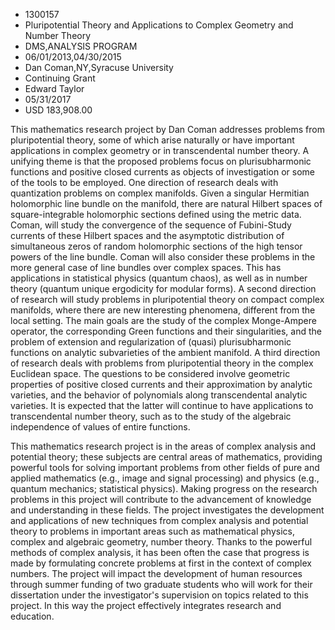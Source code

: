 
* 1300157
* Pluripotential Theory and Applications to Complex Geometry and Number Theory
* DMS,ANALYSIS PROGRAM
* 06/01/2013,04/30/2015
* Dan Coman,NY,Syracuse University
* Continuing Grant
* Edward Taylor
* 05/31/2017
* USD 183,908.00

This mathematics research project by Dan Coman addresses problems from
pluripotential theory, some of which arise naturally or have important
applications in complex geometry or in transcendental number theory. A unifying
theme is that the proposed problems focus on plurisubharmonic functions and
positive closed currents as objects of investigation or some of the tools to be
employed. One direction of research deals with quantization problems on complex
manifolds. Given a singular Hermitian holomorphic line bundle on the manifold,
there are natural Hilbert spaces of square-integrable holomorphic sections
defined using the metric data. Coman, will study the convergence of the sequence
of Fubini-Study currents of these Hilbert spaces and the asymptotic distribution
of simultaneous zeros of random holomorphic sections of the high tensor powers
of the line bundle. Coman will also consider these problems in the more general
case of line bundles over complex spaces. This has applications in statistical
physics (quantum chaos), as well as in number theory (quantum unique ergodicity
for modular forms). A second direction of research will study problems in
pluripotential theory on compact complex manifolds, where there are new
interesting phenomena, different from the local setting. The main goals are the
study of the complex Monge-Ampere operator, the corresponding Green functions
and their singularities, and the problem of extension and regularization of
(quasi) plurisubharmonic functions on analytic subvarieties of the ambient
manifold. A third direction of research deals with problems from pluripotential
theory in the complex Euclidean space. The questions to be considered involve
geometric properties of positive closed currents and their approximation by
analytic varieties, and the behavior of polynomials along transcendental
analytic varieties. It is expected that the latter will continue to have
applications to transcendental number theory, such as to the study of the
algebraic independence of values of entire functions.

This mathematics research project is in the areas of complex analysis and
potential theory; these subjects are central areas of mathematics, providing
powerful tools for solving important problems from other fields of pure and
applied mathematics (e.g., image and signal processing) and physics (e.g.,
quantum mechanics; statistical physics). Making progress on the research
problems in this project will contribute to the advancement of knowledge and
understanding in these fields. The project investigates the development and
applications of new techniques from complex analysis and potential theory to
problems in important areas such as mathematical physics, complex and algebraic
geometry, number theory. Thanks to the powerful methods of complex analysis, it
has been often the case that progress is made by formulating concrete problems
at first in the context of complex numbers. The project will impact the
development of human resources through summer funding of two graduate students
who will work for their dissertation under the investigator's supervision on
topics related to this project. In this way the project effectively integrates
research and education.
